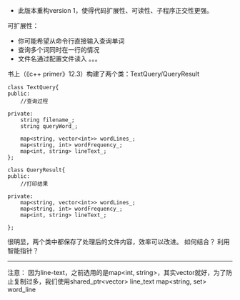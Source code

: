 - 此版本重构version 1，使得代码扩展性、可读性、子程序正交性更强。
	
可扩展性：
- 你可能希望从命令行直接输入查询单词
- 查询多个词同时在一行的情况
- 文件名通过配置文件读入
。。。


书上（《c++ primer》12.3）构建了两个类：TextQuery/QueryResult

```
class TextQuery{
public:
	//查询过程

private:
	string filename_;
	string queryWord_;

	map<string, vector<int>> wordLines_;
	map<string, int> wordFrequency_;
	map<int, string> lineText_;
};

class QueryResult{
public:
	//打印结果

private:
	map<string, vector<int>> wordLines_;
	map<string, int> wordFrequency_;
	map<int, string> lineText_;

};
```
很明显，两个类中都保存了处理后的文件内容，效率可以改进。
如何结合？
利用智能指针？

---
注意：
因为line-text，之前选用的是map<int, string>，其实vector<string>就好，为了防止复制过多，我们使用shared_ptr<vector<string>> line_text
map<string, set<int>> word_line
